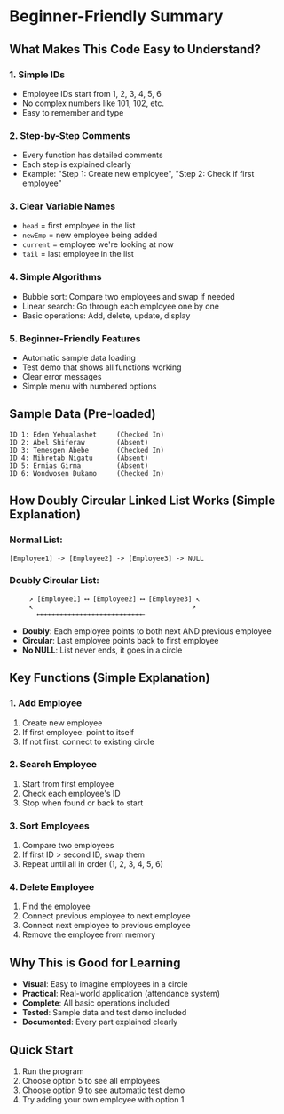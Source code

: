 # Beginner-Friendly Summary

## What Makes This Code Easy to Understand?

### 1. **Simple IDs**
- Employee IDs start from 1, 2, 3, 4, 5, 6
- No complex numbers like 101, 102, etc.
- Easy to remember and type

### 2. **Step-by-Step Comments**
- Every function has detailed comments
- Each step is explained clearly
- Example: "Step 1: Create new employee", "Step 2: Check if first employee"

### 3. **Clear Variable Names**
- `head` = first employee in the list
- `newEmp` = new employee being added
- `current` = employee we're looking at now
- `tail` = last employee in the list

### 4. **Simple Algorithms**
- Bubble sort: Compare two employees and swap if needed
- Linear search: Go through each employee one by one
- Basic operations: Add, delete, update, display

### 5. **Beginner-Friendly Features**
- Automatic sample data loading
- Test demo that shows all functions working
- Clear error messages
- Simple menu with numbered options

## Sample Data (Pre-loaded)
```
ID 1: Eden Yehualashet     (Checked In)
ID 2: Abel Shiferaw        (Absent)
ID 3: Temesgen Abebe       (Checked In)
ID 4: Mihretab Nigatu      (Absent)
ID 5: Ermias Girma         (Absent)
ID 6: Wondwosen Dukamo     (Checked In)
```

## How Doubly Circular Linked List Works (Simple Explanation)

### Normal List:
```
[Employee1] -> [Employee2] -> [Employee3] -> NULL
```

### Doubly Circular List:
```
     ↗ [Employee1] ⟷ [Employee2] ⟷ [Employee3] ↖
     ↖                                        ↗
       ⟵⟵⟵⟵⟵⟵⟵⟵⟵⟵⟵⟵⟵⟵⟵⟵⟵⟵⟵⟵⟵⟵⟵⟵⟵⟵⟵
```

- **Doubly**: Each employee points to both next AND previous employee
- **Circular**: Last employee points back to first employee
- **No NULL**: List never ends, it goes in a circle

## Key Functions (Simple Explanation)

### 1. Add Employee
1. Create new employee
2. If first employee: point to itself
3. If not first: connect to existing circle

### 2. Search Employee
1. Start from first employee
2. Check each employee's ID
3. Stop when found or back to start

### 3. Sort Employees
1. Compare two employees
2. If first ID > second ID, swap them
3. Repeat until all in order (1, 2, 3, 4, 5, 6)

### 4. Delete Employee
1. Find the employee
2. Connect previous employee to next employee
3. Connect next employee to previous employee
4. Remove the employee from memory

## Why This is Good for Learning
- **Visual**: Easy to imagine employees in a circle
- **Practical**: Real-world application (attendance system)
- **Complete**: All basic operations included
- **Tested**: Sample data and test demo included
- **Documented**: Every part explained clearly

## Quick Start
1. Run the program
2. Choose option 5 to see all employees
3. Choose option 9 to see automatic test demo
4. Try adding your own employee with option 1

